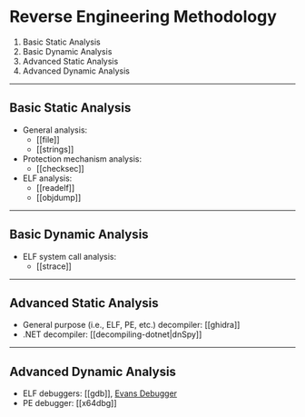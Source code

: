 # Reverse Engineering Methodology

1. Basic Static Analysis
2. Basic Dynamic Analysis
3. Advanced Static Analysis
4. Advanced Dynamic Analysis

---

## Basic Static Analysis

- General analysis:
	- [[file]]
	- [[strings]]
- Protection mechanism analysis:
	- [[checksec]]
- ELF analysis:
	- [[readelf]]
	- [[objdump]]

---

## Basic Dynamic Analysis

- ELF system call analysis:
	- [[strace]]

---

## Advanced Static Analysis

- General purpose (i.e., ELF, PE, etc.) decompiler: [[ghidra]]
- .NET decompiler: [[decompiling-dotnet|dnSpy]]

---

## Advanced Dynamic Analysis

- ELF debuggers: [[gdb]], [Evans Debugger](https://github.com/eteran/edb-debugger)
- PE debugger: [[x64dbg]]
